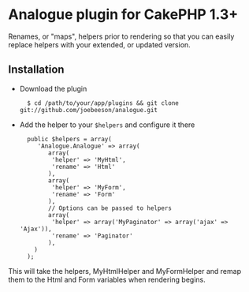 # Analogue plugin for CakePHP 1.3+

Renames, or "maps", helpers prior to rendering so that you can easily replace helpers with your extended, or updated version.

## Installation

* Download the plugin

        $ cd /path/to/your/app/plugins && git clone git://github.com/joebeeson/analogue.git

* Add the helper to your `$helpers` and configure it there

        public $helpers = array(
           'Analogue.Analogue' => array(
              array(
               'helper' => 'MyHtml',
               'rename' => 'Html'
              ),
              array(
               'helper' => 'MyForm',
               'rename' => 'Form'
              ),
              // Options can be passed to helpers
              array(
               'helper' => array('MyPaginator' => array('ajax' => 'Ajax')),
               'rename' => 'Paginator'
              ),
          )
        );

This will take the helpers, MyHtmlHelper and MyFormHelper and remap them to the Html and Form variables when rendering begins.
